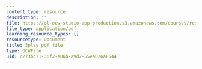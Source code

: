 ```yaml
---
content_type: resource
description: ''
file: https://ol-ocw-studio-app-production.s3.amazonaws.com/courses/res-18-005-highlights-of-calculus-spring-2010/c273bc7136f2e86ba9d255ea026a8544_LgWFurXHX8U.pdf
file_type: application/pdf
learning_resource_types: []
resourcetype: Document
title: 3play pdf file
type: OCWFile
uid: c273bc71-36f2-e86b-a9d2-55ea026a8544
---
```


